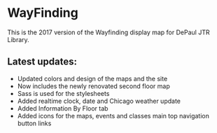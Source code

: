 # WayFinding
This is the 2017 version of the Wayfinding display map for DePaul JTR Library.

## Latest updates:
- Updated colors and design of the maps and the site
- Now includes the newly renovated second floor map
- Sass is used for the stylesheets
- Added realtime clock, date and Chicago weather update
- Added Information By Floor tab
- Added icons for the maps, events and classes main top navigation button links
